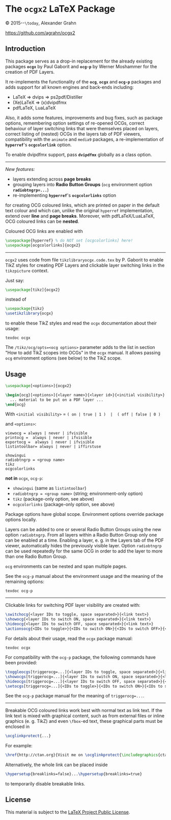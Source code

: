 # The `ocgx2` LaTeX Package

© 2015--`\today`, Alexander Grahn

https://github.com/agrahn/ocgx2

## Introduction

This package serves as a drop-in replacement for the already existing packages
**`ocgx`** by Paul Gaborit and **`ocg-p`** by Werner Moshammer for the creation of PDF
Layers.

It re-implements the functionality of the **`ocg`**, **`ocgx`** and **`ocg-p`** packages and
adds support for all known engines and back-ends including:

- LaTeX &rArr; dvips &rArr; ps2pdf/Distiller
- (Xe)LaTeX &rArr; (x)dvipdfmx
- pdfLaTeX, LuaLaTeX

Also, it adds some features, improvements and bug fixes, such as package
options, remembering option settings of re-opened OCGs, correct behaviour of
layer switching links that were themselves placed on layers, correct listing
of (nested) OCGs in the layers tab of PDF viewers, compatibility with the
`animate` and `media9` packages, a re-implementation of **`hyperref`**'s
**`ocgcolorlink`** option.

To enable dvipdfmx support, pass **`dvipdfmx`** globally as a class option.

----

*New features:*

+ layers extending across **page breaks**
+ grouping layers into **Radio Button Groups** (`ocg` environment option **`radiobtngrp=...`**)
+ re-implementing **`hyperref`**'s **`ocgcolorlinks`** option

for creating OCG coloured links, which are printed on paper in the default
text colour and which can, unlike the original `hyperref` implementation,
extend over **line** and **page breaks**. Moreover, with pdfLaTeX/LuaLaTeX, OCG
coloured links can be **nested**.

Coloured OCG links are enabled with

````latex
\usepackage{hyperref} % do NOT set [ocgcolorlinks] here!
\usepackage[ocgcolorlinks]{ocgx2}
````

----

`ocgx2` uses code from file `tikzlibraryocgx.code.tex` by P. Gaborit to enable
TikZ styles for creating PDF Layers and clickable layer switching links in the
`tikzpicture` context.

Just say:
````latex
\usepackage[tikz]{ocgx2}
````
instead of
````latex
\usepackage{tikz}
\usetikzlibrary{ocgx}
````
to enable these TikZ styles and read the `ocgx` documentation about their usage:
````
texdoc ocgx
````
The `/tikz/ocg/opts=<ocg options>` parameter adds to the list in section "How to
add TikZ scopes into OCGs" in the `ocgx` manual. It allows passing `ocg`
environment options (see below) to the TikZ scope.

## Usage

````latex
\usepackage[<options>]{ocgx2}

\begin{ocg}[<options>]{<layer name>}{<layer id>}{<initial visibility>}
  ... material to be put on a PDF layer ...
\end{ocg}
````
With `<initial visibility>` = `( on | true | 1 )  |  ( off | false | 0 )`

and `<options>`:
````
viewocg = always | never | ifvisible
printocg =  always | never | ifvisible
exportocg =  always | never | ifvisible
listintoolbar= always | never | iffirstuse

showingui
radiobtngrp = <group name>
tikz
ocgcolorlinks
````
**not in** `ocgx`, `ocg-p`:

* `showingui` (same as `listintoolbar`)
* `radiobtngrp = <group name>` (string; environment-only option)
* `tikz`  (package-only option, see above)
* `ocgcolorlinks`  (package-only option, see above)

Package options have global scope. Environment options override package options
locally.

Layers can be added to one or several Radio Button Groups using the new option
`radiobtngrp`. From all layers within a Radio Button Group only one can be
enabled at a time. Enabling a layer, e. g. in the Layers tab of the PDF viewer,
automatically hides the previously visible layer.  Option `radiobtngrp` can
be used repeatedly for the same OCG in order to add the layer to more than one
Radio Button Group.

`ocg` environments can be nested and span multiple pages.

See the `ocg-p` manual about the environment usage and the meaning of the
remaining options:
````
texdoc ocg-p
````

----

Clickable links for switching PDF layer visibility are created with:
````latex
\switchocg{<layer IDs to toggle, space separated>}{<link text>}
\showocg{<layer IDs to switch ON, space separated>}{<link text>}
\hideocg{<layer IDs to switch OFF, space separated>}{<link text>}
\actionsocg{<IDs to toggle>}{<IDs to switch ON>}{<IDs to switch OFF>}{<link text>}
````
For details about their usage, read the `ocgx` package manual:
````
texdoc ocgx
````
For compatibility with the `ocg-p` package, the following commands have
been provided:
````latex
\toggleocgs[triggerocg=...]{<layer IDs to toggle, space separated>}{<link text>}
\showocgs[triggerocg=...]{<layer IDs to switch ON, space separated>}{<link text>}
\hideocgs[triggerocg=...]{<layer IDs to switch OFF, space separated>}{<link text>}
\setocgs[triggerocg=...]{<IDs to toggle>}{<IDs to switch ON>}{<IDs to switch OFF>}{<link text>}
````
See the `ocg-p` package manual for the meaning of `triggerocg=...`.

----

Breakable OCG coloured links work best with normal text as link text. If the
link text is mixed with graphical content, such as from external files or
inline graphics (e. g. TikZ) and even `\fbox`-ed text, these graphical parts
must be enclosed in
````latex
\ocglinkprotect{...}
````

For example:
````latex
\href{http://ctan.org}{Visit me on \ocglinkprotect{\includegraphics{ctan-lion}}!}
````

Alternatively, the whole link can be placed inside
````latex
\hypersetup{breaklinks=false}...\hypersetup{breaklinks=true}
````
to temporarily disable breakable links.

## License

This material is subject to the [LaTeX Project Public License](http://mirrors.ctan.org/help/Catalogue/licenses.lppl.html
).

